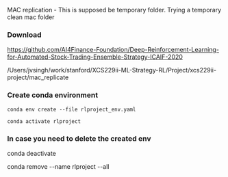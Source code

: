 MAC replication - This is supposed be temporary folder. Trying a temporary
clean mac folder

### Download
https://github.com/AI4Finance-Foundation/Deep-Reinforcement-Learning-for-Automated-Stock-Trading-Ensemble-Strategy-ICAIF-2020

/Users/jvsingh/work/stanford/XCS229ii-ML-Strategy-RL/Project/xcs229ii-project/mac_replicate

### Create conda environment

`conda env create --file rlproject_env.yaml`

`conda activate rlproject`

### In case you need to delete the created env

conda deactivate

conda remove --name rlproject --all
